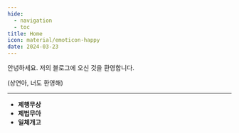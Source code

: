 ```yaml
---
hide:
  - navigation
  - toc
title: Home
icon: material/emoticon-happy
date: 2024-03-23
---
```


안녕하세요. 저의 블로그에 오신 것을 환영합니다.

(상연아, 너도 환영해)

---

- **제행무상**
- **제법무아**
- **일체개고**
